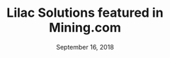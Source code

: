 ---
layout: post
title:  Lilac Solutions featured in Mining.com
date:   September 16, 2018
category: "Media Coverage"
excerpt: "Lilac dramatically decreases the volumes of reagents that need to be trucked in, so we can unlock resources in remote locations. On top of this, our technology is modular so the physical footprint of our facilities is approximately 1,000 times smaller than conventional lithium brine projects using evaporation ponds"
external: http://www.mining.com/aussie-miner-american-tech-company-plan-extract-lithium-quickly-argentina/
hidden: true
---